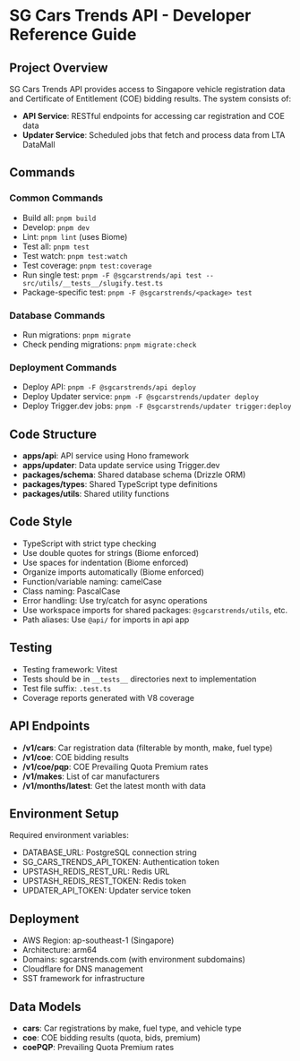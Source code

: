 # SG Cars Trends API - Developer Reference Guide

## Project Overview
SG Cars Trends API provides access to Singapore vehicle registration data and Certificate of Entitlement (COE) bidding results. The system consists of:
- **API Service**: RESTful endpoints for accessing car registration and COE data
- **Updater Service**: Scheduled jobs that fetch and process data from LTA DataMall

## Commands
### Common Commands
- Build all: `pnpm build`
- Develop: `pnpm dev`
- Lint: `pnpm lint` (uses Biome)
- Test all: `pnpm test`
- Test watch: `pnpm test:watch`
- Test coverage: `pnpm test:coverage`
- Run single test: `pnpm -F @sgcarstrends/api test -- src/utils/__tests__/slugify.test.ts`
- Package-specific test: `pnpm -F @sgcarstrends/<package> test`

### Database Commands
- Run migrations: `pnpm migrate`
- Check pending migrations: `pnpm migrate:check`

### Deployment Commands
- Deploy API: `pnpm -F @sgcarstrends/api deploy`
- Deploy Updater service: `pnpm -F @sgcarstrends/updater deploy`
- Deploy Trigger.dev jobs: `pnpm -F @sgcarstrends/updater trigger:deploy`

## Code Structure
- **apps/api**: API service using Hono framework
- **apps/updater**: Data update service using Trigger.dev
- **packages/schema**: Shared database schema (Drizzle ORM)
- **packages/types**: Shared TypeScript type definitions
- **packages/utils**: Shared utility functions

## Code Style
- TypeScript with strict type checking
- Use double quotes for strings (Biome enforced)
- Use spaces for indentation (Biome enforced)
- Organize imports automatically (Biome enforced)
- Function/variable naming: camelCase
- Class naming: PascalCase
- Error handling: Use try/catch for async operations
- Use workspace imports for shared packages: `@sgcarstrends/utils`, etc.
- Path aliases: Use `@api/` for imports in api app

## Testing
- Testing framework: Vitest
- Tests should be in `__tests__` directories next to implementation
- Test file suffix: `.test.ts`
- Coverage reports generated with V8 coverage

## API Endpoints
- **/v1/cars**: Car registration data (filterable by month, make, fuel type)
- **/v1/coe**: COE bidding results
- **/v1/coe/pqp**: COE Prevailing Quota Premium rates
- **/v1/makes**: List of car manufacturers
- **/v1/months/latest**: Get the latest month with data

## Environment Setup
Required environment variables:
- DATABASE_URL: PostgreSQL connection string
- SG_CARS_TRENDS_API_TOKEN: Authentication token
- UPSTASH_REDIS_REST_URL: Redis URL
- UPSTASH_REDIS_REST_TOKEN: Redis token
- UPDATER_API_TOKEN: Updater service token

## Deployment
- AWS Region: ap-southeast-1 (Singapore)
- Architecture: arm64
- Domains: sgcarstrends.com (with environment subdomains)
- Cloudflare for DNS management
- SST framework for infrastructure

## Data Models
- **cars**: Car registrations by make, fuel type, and vehicle type
- **coe**: COE bidding results (quota, bids, premium)
- **coePQP**: Prevailing Quota Premium rates